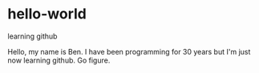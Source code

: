 # hello-world
learning github

Hello, my name is Ben.  I have been programming for 30 years but I'm just now learning github.  Go figure.

